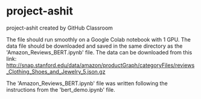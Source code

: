 # project-ashit
project-ashit created by GitHub Classroom

The file should run smoothly on a Google Colab notebook with 1 GPU. The data file should be downloaded 
and saved in the same directory as the 'Amazon_Reviews_BERT.ipynb' file. The data can be downloaded from
this link: http://snap.stanford.edu/data/amazon/productGraph/categoryFiles/reviews_Clothing_Shoes_and_Jewelry_5.json.gz

The 'Amazon_Reviews_BERT.ipynb' file was written following the instructions from the 'bert_demo.ipynb' file.
